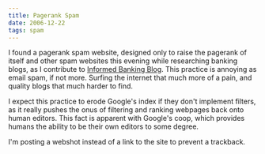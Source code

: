 ```yaml
---
title: Pagerank Spam
date: 2006-12-22
tags: spam
---
```

I found a pagerank spam website, designed only to raise the pagerank of itself and other spam websites this evening while researching banking blogs, as I contribute to <a href="http://www.informedbanking.com/blog/">Informed Banking Blog</a>. This practice is annoying as email spam, if not more. Surfing the internet that much more of a pain, and quality blogs that much harder to find.

I expect this practice to erode Google's index if they don't implement filters, as it really pushes the onus of filtering and ranking webpages back onto human editors. This fact is apparent with Google's coop, which provides humans the ability to be their own editors to some degree.


I'm posting a webshot instead of a link to the site to prevent a trackback.

